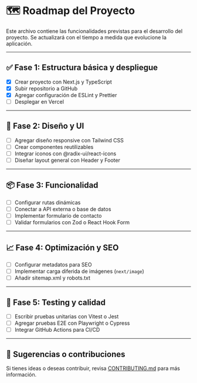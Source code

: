 # 🗺 Roadmap del Proyecto

Este archivo contiene las funcionalidades previstas para el desarrollo del proyecto. Se actualizará con el tiempo a medida que evolucione la aplicación.

---

## ✅ Fase 1: Estructura básica y despliegue
- [x] Crear proyecto con Next.js y TypeScript
- [x] Subir repositorio a GitHub
- [x] Agregar configuración de ESLint y Prettier
- [ ] Desplegar en Vercel

---

## 🚧 Fase 2: Diseño y UI
- [ ] Agregar diseño responsive con Tailwind CSS
- [ ] Crear componentes reutilizables
- [ ] Integrar iconos con @radix-ui/react-icons
- [ ] Diseñar layout general con Header y Footer

---

## 📦 Fase 3: Funcionalidad
- [ ] Configurar rutas dinámicas
- [ ] Conectar a API externa o base de datos
- [ ] Implementar formulario de contacto
- [ ] Validar formularios con Zod o React Hook Form

---

## 📈 Fase 4: Optimización y SEO
- [ ] Configurar metadatos para SEO
- [ ] Implementar carga diferida de imágenes (`next/image`)
- [ ] Añadir sitemap.xml y robots.txt

---

## 🧪 Fase 5: Testing y calidad
- [ ] Escribir pruebas unitarias con Vitest o Jest
- [ ] Agregar pruebas E2E con Playwright o Cypress
- [ ] Integrar GitHub Actions para CI/CD

---

## 📝 Sugerencias o contribuciones

Si tienes ideas o deseas contribuir, revisa [CONTRIBUTING.md](CONTRIBUTING.md) para más información.
